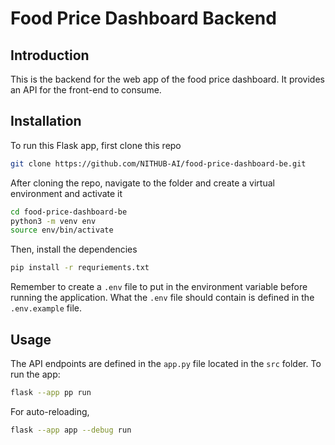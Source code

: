 # Food Price Dashboard Backend

## Introduction

This is the backend for the web app of the food price dashboard. It provides an API for the front-end to consume.

## Installation

To run this Flask app, first clone this repo

```bash
git clone https://github.com/NITHUB-AI/food-price-dashboard-be.git
```

After cloning the repo, navigate to the folder and create a virtual environment and activate it

```bash
cd food-price-dashboard-be
python3 -m venv env
source env/bin/activate
```

Then, install the dependencies

```bash
pip install -r requriements.txt
```

Remember to create a `.env` file to put in the environment variable before running the application. What the `.env` file should contain is defined in the `.env.example` file.

## Usage

The API endpoints are defined in the `app.py` file located in the `src` folder. To run the app:

```bash
flask --app pp run
```

For auto-reloading,

```bash
flask --app app --debug run
```
